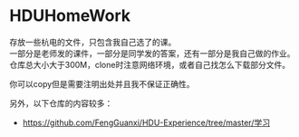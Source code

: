 # HDUHomeWork

存放一些杭电的文件，只包含我自己选了的课。<br />
一部分是老师发的课件，一部分是同学发的答案，还有一部分是我自己做的作业。<br />
仓库总大小大于300M，clone时注意网络环境，或者自己找怎么下载部分文件。

你可以copy但是需要注明出处并且我不保证正确性。

另外，以下仓库的内容较多：

* <https://github.com/FengGuanxi/HDU-Experience/tree/master/学习>
